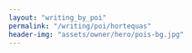 ```yaml
---
layout: "writing_by_poi"
permalink: "/writing/poi/hortequas"
header-img: "assets/owner/hero/pois-bg.jpg"
---
```

